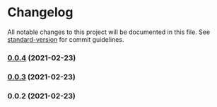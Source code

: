 # Changelog

All notable changes to this project will be documented in this file. See [standard-version](https://github.com/conventional-changelog/standard-version) for commit guidelines.

### [0.0.4](https://github.com/krenak-code/nuxt-vue-viacep/compare/v0.0.3...v0.0.4) (2021-02-23)

### [0.0.3](https://github.com/krenak-code/nuxt-vue-viacep/compare/v0.0.2...v0.0.3) (2021-02-23)

### 0.0.2 (2021-02-23)

